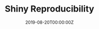 ---
title: 'Shiny Reproducibility'
authors:
- Joe Cheng
date: '2019-08-20T00:00:00Z'

# Schedule page publish date (NOT proceeding's date).
publishDate: '20001-01-01T00:00:00Z'

# proceeding type.
# Legend: 0 = Uncategorized; 1 = Talk, 2 = Keynote, 3 = Workshop
# To add more update publications_types.toml and en.yaml
proceeding_types: ['3']

# proceeding name and optional abbreviated proceeding name.
proceeding: Presented at 2019 Conference
proceeding_short: Presented at 2019 Conference

abstract: 

tags:
- Rstudio
featured: false

links:
url_slides: 'https://github.com/jcheng5/rpharma-shinymeta-workshop'
url_video: ''

---